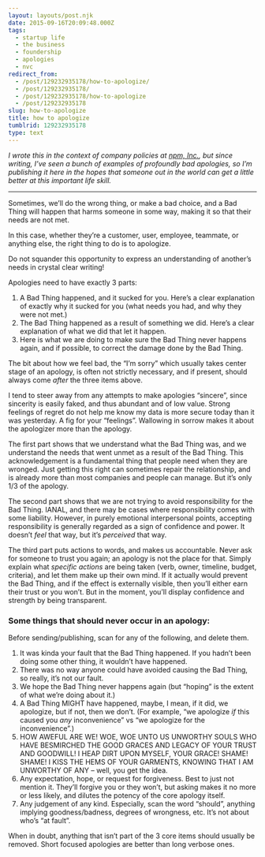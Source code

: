 ```yaml
---
layout: layouts/post.njk
date: 2015-09-16T20:09:48.000Z
tags:
  - startup life
  - the business
  - foundership
  - apologies
  - nvc
redirect_from:
  - /post/129232935178/how-to-apologize/
  - /post/129232935178/
  - /post/129232935178/how-to-apologize
  - /post/129232935178
slug: how-to-apologize
title: how to apologize
tumblrid: 129232935178
type: text
---
```

<p><i>I wrote this in the context of company policies at <a href="https://www.npmjs.com/">npm, Inc.</a>, but since writing, I&rsquo;ve seen a bunch of examples of profoundly bad apologies, so I&rsquo;m publishing it here in the hopes that someone out in the world can get a little better at this important life skill.</i></p>

<hr><p>Sometimes, we&rsquo;ll do the wrong thing, or make a bad choice, and a Bad
Thing will happen that harms someone in some way, making it so that
their needs are not met.</p>

<p>In this case, whether they&rsquo;re a customer, user, employee, teammate, or
anything else, the right thing to do is to apologize.</p>

<p>Do not squander this opportunity to express an understanding of
another&rsquo;s needs in crystal clear writing!</p>

<p>Apologies need to have exactly 3 parts:</p>

<ol><li>A Bad Thing happened, and it sucked for you.  Here’s a clear
explanation of exactly why it sucked for you (what needs you had,
and why they were not met.)</li>
<li>The Bad Thing happened as a result of something we did.  Here’s a clear explanation of what we did that let it happen.</li>
<li>Here is what we are doing to make sure the Bad Thing never happens
again, and if possible, to correct the damage done by the Bad
Thing.</li>
</ol><p>The bit about how we feel bad, the &ldquo;I&rsquo;m sorry&rdquo; which usually takes
center stage of an apology, is often not strictly necessary, and if
present, should always come <em>after</em> the three items above.</p>

<p>I tend to steer away from any attempts to make apologies &ldquo;sincere&rdquo;,
since sincerity is easily faked, and thus abundant and of low value.
Strong feelings of regret do not help me know my data is more secure
today than it was yesterday.  A fig for your &ldquo;feelings&rdquo;. Wallowing in
sorrow makes it about the apologizer more than the apology.</p>

<p>The first part shows that we understand what the Bad Thing was, and we
understand the needs that went unmet as a result of the Bad Thing.
This acknowledgement is a fundamental thing that people need when they
are wronged.  Just getting this right can sometimes repair the
relationship, and is already more than most companies and people can
manage.  But it&rsquo;s only 1/3 of the apology.</p>

<p>The second part shows that we are not trying to avoid responsibility
for the Bad Thing.  IANAL, and there may be cases where responsibility
comes with some liability.  However, in purely emotional interpersonal
points, accepting responsibility is generally regarded as a sign of
confidence and power.  It doesn&rsquo;t <em>feel</em> that way, but it&rsquo;s
<em>perceived</em> that way.</p>

<p>The third part puts actions to words, and makes us accountable.  Never
ask for someone to trust you again; an apology is not the place for
that.  Simply explain what <em>specific actions</em> are being taken (verb, owner,
timeline, budget, criteria), and let them make up their own mind.  If
it actually would prevent the Bad Thing, and if the effect is
externally visible, then you&rsquo;ll either earn their trust or you won&rsquo;t.
But in the moment, you&rsquo;ll display confidence and strength by being
transparent.</p>

<h3 id="some-things-that-should-never-occur-in-an-apology">Some things that should <strong>never</strong> occur in an apology:</h3>

<p>Before sending/publishing, scan for any of the following, and delete
them.</p>

<ol><li>It was kinda your fault that the Bad Thing happened.  If you hadn&rsquo;t
been doing some other thing, it wouldn&rsquo;t have happened.</li>
<li>There was no way anyone could have avoided causing the Bad Thing,
so really, it’s not our fault.</li>
<li>We hope the Bad Thing never happens again (but &ldquo;hoping&rdquo; is the
extent of what we’re doing about it.)</li>
<li>A Bad Thing MIGHT have happened, maybe, I mean, if it did, we
apologize, but if not, then we don’t.  (For example, &ldquo;we apologize
<em>if</em> this caused you <em>any</em> inconvenience&rdquo; vs &ldquo;we apologize for the
inconvenience&rdquo;.)</li>
<li>HOW AWEFUL ARE WE!  WOE, WOE UNTO US UNWORTHY SOULS WHO HAVE
BESMIRCHED THE GOOD GRACES AND LEGACY OF YOUR TRUST AND GOODWILL!
I HEAP DIRT UPON MYSELF, YOUR GRACE! SHAME! SHAME! I KISS THE HEMS
OF YOUR GARMENTS, KNOWING THAT I AM UNWORTHY OF ANY &ndash; well, you
get the idea.</li>
<li>Any expectation, hope, or request for forgiveness.  Best to just
not mention it.  They&rsquo;ll forgive you or they won&rsquo;t, but asking
makes it no more or less likely, and dilutes the potency of the
core apology itself.</li>
<li>Any judgement of any kind.  Especially, scan the word &ldquo;should&rdquo;,
anything implying goodness/badness, degrees of wrongness, etc.
It&rsquo;s not about who&rsquo;s &ldquo;at fault&rdquo;.</li>
</ol><p>When in doubt, anything that isn&rsquo;t part of the 3 core items should
usually be removed.  Short focused apologies are better than long
verbose ones.</p>
